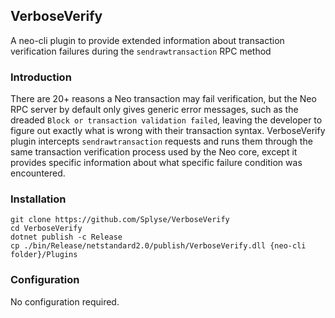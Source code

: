 ## VerboseVerify
A neo-cli plugin to provide extended information about transaction verification failures during the `sendrawtransaction` RPC method

### Introduction
There are 20+ reasons a Neo transaction may fail verification, but the Neo RPC server by default only gives generic
error messages, such as the dreaded `Block or transaction validation failed`, leaving the developer to figure out
exactly what is wrong with their transaction syntax. VerboseVerify plugin intercepts `sendrawtransaction` requests
and runs them through the same transaction verification process used by the Neo core, except it provides specific
information about what specific failure condition was encountered.

### Installation
```
git clone https://github.com/Splyse/VerboseVerify
cd VerboseVerify
dotnet publish -c Release
cp ./bin/Release/netstandard2.0/publish/VerboseVerify.dll {neo-cli folder}/Plugins
```

### Configuration
No configuration required.
